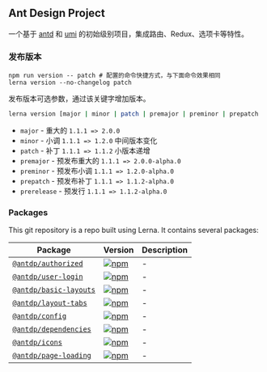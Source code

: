 Ant Design Project
---

一个基于 [antd](https://github.com/ant-design/ant-design/) 和 [umi](https://github.com/umijs/umi) 的初始级别项目，集成路由、Redux、选项卡等特性。

### 发布版本

```shell
npm run version -- patch # 配置的命令快捷方式，与下面命令效果相同
lerna version --no-changelog patch
```

发布版本可选参数，通过该关键字增加版本。

```bash
lerna version [major | minor | patch | premajor | preminor | prepatch | prerelease]
```

- `major` - 重大的 `1.1.1 => 2.0.0`
- `minor` - 小调 `1.1.1 => 1.2.0` 中间版本变化
- `patch` - 补丁 `1.1.1 => 1.1.2` 小版本递增
- `premajor` - 预发布重大的 `1.1.1 => 2.0.0-alpha.0`
- `preminor` - 预发布小调 `1.1.1 => 1.2.0-alpha.0`
- `prepatch` - 预发布补丁 `1.1.1 => 1.1.2-alpha.0`
- `prerelease` - 预发行 `1.1.1 => 1.1.2-alpha.0`

### Packages

This git repository is a repo built using Lerna. It contains several packages:

Package | Version | Description
---- | ---- | ----
[`@antdp/authorized`](https://www.npmjs.com/package/@antdp/authorized) | [![npm](https://img.shields.io/npm/v/@antdp/authorized.svg?maxAge=3600)](https://www.npmjs.com/package/@antdp/authorized) | - |
[`@antdp/user-login`](https://www.npmjs.com/package/@antdp/user-login) | [![npm](https://img.shields.io/npm/v/@antdp/user-login.svg?maxAge=3600)](https://www.npmjs.com/package/@antdp/user-login) | - |
[`@antdp/basic-layouts`](https://www.npmjs.com/package/@antdp/basic-layouts) | [![npm](https://img.shields.io/npm/v/@antdp/basic-layouts.svg?maxAge=3600)](https://www.npmjs.com/package/@antdp/basic-layouts) | - |
[`@antdp/layout-tabs`](https://www.npmjs.com/package/@antdp/layout-tabs) | [![npm](https://img.shields.io/npm/v/@antdp/layout-tabs.svg?maxAge=3600)](https://www.npmjs.com/package/@antdp/layout-tabs) | - |
[`@antdp/config`](https://www.npmjs.com/package/@antdp/config) | [![npm](https://img.shields.io/npm/v/@antdp/config.svg?maxAge=3600)](https://www.npmjs.com/package/@antdp/config) | - |
[`@antdp/dependencies`](https://www.npmjs.com/package/@antdp/dependencies) | [![npm](https://img.shields.io/npm/v/@antdp/dependencies.svg?maxAge=3600)](https://www.npmjs.com/package/@antdp/dependencies) | - |
[`@antdp/icons`](https://www.npmjs.com/package/@antdp/icons) | [![npm](https://img.shields.io/npm/v/@antdp/icons.svg?maxAge=3600)](https://www.npmjs.com/package/@antdp/icons) | - |
[`@antdp/page-loading`](https://www.npmjs.com/package/@antdp/page-loading) | [![npm](https://img.shields.io/npm/v/@antdp/page-loading.svg?maxAge=3600)](https://www.npmjs.com/package/@antdp/page-loading) | - |
